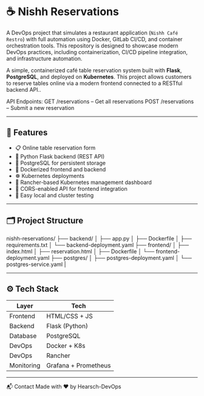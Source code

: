 # ☕ Nishh Reservations

A DevOps project that simulates a restaurant application (`Nishh Café Restro`) with full automation using Docker, GitLab CI/CD, and container orchestration tools. This repository is designed to showcase modern DevOps practices, including containerization, CI/CD pipeline integration, and infrastructure automation.

A simple, containerized café table reservation system built with **Flask**, **PostgreSQL**, and deployed on **Kubernetes**. This project allows customers to reserve tables online via a modern frontend connected to a RESTful backend API..

API Endpoints:
GET /reservations – Get all reservations
POST /reservations – Submit a new reservation

---

## 🚀 Features

- 📋 Online table reservation form
- 🔧 Python Flask backend (REST API)
- 🐘 PostgreSQL for persistent storage
- 🐳 Dockerized frontend and backend
- ☸️ Kubernetes deployments
- 🧭 Rancher-based Kubernetes management dashboard
- 📡 CORS-enabled API for frontend integration
- 🧪 Easy local and cluster testing

---

## 🗂️ Project Structure

nishh-reservations/ ├── backend/ │ ├── app.py │ ├── Dockerfile │ ├── requirements.txt │ └── backend-deployment.yaml ├── frontend/ │ ├── index.html │ ├── reservation.html │ ├── Dockerfile │ └── frontend-deployment.yaml ├── postgres/ │ ├── postgres-deployment.yaml │ └── postgres-service.yaml |


---

## ⚙️ Tech Stack

| Layer        | Tech          |
|--------------|---------------|
| Frontend     | HTML/CSS + JS |
| Backend      | Flask (Python)|
| Database     | PostgreSQL    |
| DevOps       | Docker + K8s  |
| DevOps       | Rancher       |
| Monitoring   | Grafana + Prometheus|

---
📬 Contact
Made with ❤️ by Hearsch-DevOps
